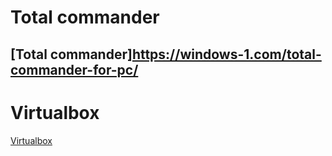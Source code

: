# Total commander
[Total commander]https://windows-1.com/total-commander-for-pc/
---
# Virtualbox
[Virtualbox](https://websiteforstudents.com/installing-virtualbox-windows-10/)
